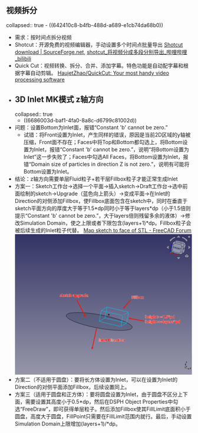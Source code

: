 ## 视频拆分
collapsed:: true
	- ((642410c8-b4fb-488d-a689-e1cb74da68b0))
- 需求：按时间点拆分视频
- Shotcut：开源免费的视频编辑器，手动设置多个时间点批量导出 [Shotcut download | SourceForge.net](https://sourceforge.net/projects/shotcut/), [shotcut_将视频分成多段分别导出_哔哩哔哩_bilibili](https://www.bilibili.com/video/BV1CJ4m1j7aR/)
- Quick Cut：视频转换、拆分、合并、添加字幕。特色功能是自动配字幕和根据字幕自动剪辑。 [HaujetZhao/QuickCut: Your most handy video processing software](https://github.com/HaujetZhao/QuickCut)
- ## 3D Inlet MK模式 z轴方向
  collapsed:: true
	- ((6686003d-baf1-4fa0-8a8c-d6799c81002d))
- 问题：设置Bottom为Inlet面，报错“Constant 'b' cannot be zero.”
	- 试错：将Front设置为Inlet，产生同样的错误，原因是当前2D区域的y轴被压缩，Front面不存在；Faces中将Top和Bottom都勾选上，将Bottom设置为Inlet，报错“Constant 'b' cannot be zero.”，说明“将Bottom设置为Inlet”这一步失败了；Faces中勾选All Faces，将Bottom设置为Inlet，报错“Domain size of particles in direction Z is not zero.”，说明有可能将Bottom设置为Inlet。
- 结论：z轴方向需要单层Fluid粒子+若干层Fillbox粒子才能正常生成Inlet
- 方案一：Sketch工作台->选择一个平面->插入sketch->Draft工作台->选中前面绘制的sketch->Upgrade（蓝色向上箭头）->变成平面->在Inlet的Direction的对侧添加Fillbox，使Fillbox底面包含在sketch中，同时在垂直于sketch平面方向的厚度大于等于1.5\*dp同时小于等于layers\*dp（小于1.5倍则提示“Constant 'b' cannot be zero.”，大于layers倍则残留多余的液体）->修改Simulation Domain，使之上限或者下限包含(layers+1)\*dp。Fillbox粒子会被后续生成的Inlet粒子代替。 [Map sketch to face of STL - FreeCAD Forum](https://forum.freecad.org/viewtopic.php?p=757844#p757844)
  ![InletOutlet.png](../assets/InletOutlet_1720965601072_0.png)
- 方案二（不适用于圆盘）：要将长方体设置为Inlet，可以在设置为Inlet的Direction的对侧平面添加Fillbox，后续设置同上。
- 方案三（适用于圆盘和正方体）：要将圆盘设置为Inlet，由于圆盘不区分上下面，需要设置其高度小于0.5\*dp，然后在DSPH Object Properties中勾选“FreeDraw”，即可获得单层粒子。然后添加Fillbox使其FillLimit底面积小于圆盘，高度大于圆盘，FillPoint只需要在FillLimit范围内就行。最后，手动设置Simulation Domain上限增加(layers+1)/*dp。